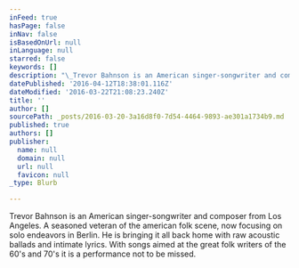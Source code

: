 ```yaml
---
inFeed: true
hasPage: false
inNav: false
isBasedOnUrl: null
inLanguage: null
starred: false
keywords: []
description: "\_Trevor Bahnson is an American singer-songwriter and composer from Los Angeles. A seasoned veteran of the american folk scene, now focusing on solo endeavors in Berlin. He is bringing it all back home with raw acoustic ballads and intimate lyrics. With songs aimed at the great folk writers of the 60's and 70's it is a performance not to be missed.\_"
datePublished: '2016-04-12T18:38:01.116Z'
dateModified: '2016-03-22T21:08:23.240Z'
title: ''
author: []
sourcePath: _posts/2016-03-20-3a16d8f0-7d54-4464-9893-ae301a1734b9.md
published: true
authors: []
publisher:
  name: null
  domain: null
  url: null
  favicon: null
_type: Blurb

---
```

Trevor Bahnson is an American singer-songwriter and composer from Los Angeles. A seasoned veteran of the american folk scene, now focusing on solo endeavors in Berlin. He is bringing it all back home with raw acoustic ballads and intimate lyrics. With songs aimed at the great folk writers of the 60's and 70's it is a performance not to be missed.